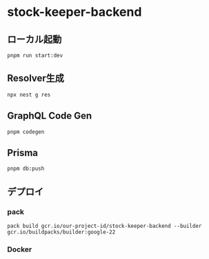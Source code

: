 # stock-keeper-backend

## ローカル起動

```shell
pnpm run start:dev
```

## Resolver生成

```shell
npx nest g res
```

## GraphQL Code Gen

```shell
pnpm codegen
```

## Prisma

```shell
pnpm db:push
```

## デプロイ

### pack

```shell
pack build gcr.io/our-project-id/stock-keeper-backend --builder gcr.io/buildpacks/builder:google-22
```

### Docker
